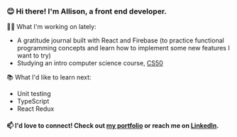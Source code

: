 ### 😊 Hi there! I'm Allison, a front end developer.

👩‍💻 What I'm working on lately:
- A gratitude journal built with React and Firebase (to practice functional programming concepts and learn how to implement some new features I want to try)
- Studying an intro computer science course, [CS50](https://cs50.harvard.edu/x/2022/ "CS50")

📚 What I'd like to learn next:
- Unit testing
- TypeScript
- React Redux

#### 📫 I'd love to connect! Check out [my portfolio](https://allisonv.dev/ "Link to my portfolio") or reach me on [LinkedIn](https://www.linkedin.com/in/allisonvilla/ "Link to my LinkedIn profile"). 

